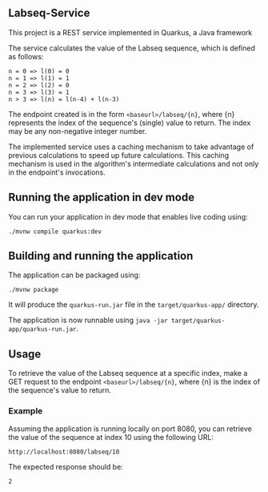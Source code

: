 ## Labseq-Service
This project is a REST service implemented in Quarkus, a Java framework 

The service calculates the value of the Labseq sequence, which is defined as follows:

```
n = 0 => l(0) = 0
n = 1 => l(1) = 1
n = 2 => l(2) = 0
n = 3 => l(3) = 1
n > 3 => l(n) = l(n-4) + l(n-3)
```

The endpoint created is in the form `<baseurl>/labseq/{n}`, where {n} represents the index of the sequence's (single) value to return. 
The index may be any non-negative integer number.

The implemented service uses a caching mechanism to take advantage of previous calculations to speed up future calculations. This caching mechanism is used in the algorithm's intermediate calculations and not only in the endpoint's invocations.

## Running the application in dev mode

You can run your application in dev mode that enables live coding using:
```shell script
./mvnw compile quarkus:dev
```

##  Building and running the application
The application can be packaged using:

```shell script
./mvnw package
```

It will produce the `quarkus-run.jar` file in the `target/quarkus-app/` directory.

The application is now runnable using `java -jar target/quarkus-app/quarkus-run.jar`.

## Usage
To retrieve the value of the Labseq sequence at a specific index, make a GET request to the endpoint `<baseurl>/labseq/{n}`, where {n} is the index of the sequence's value to return.

### Example
Assuming the application is running locally on port 8080, you can retrieve the value of the sequence at index 10 using the following URL:

```
http://localhost:8080/labseq/10
```

The expected response should be:

```
2
```